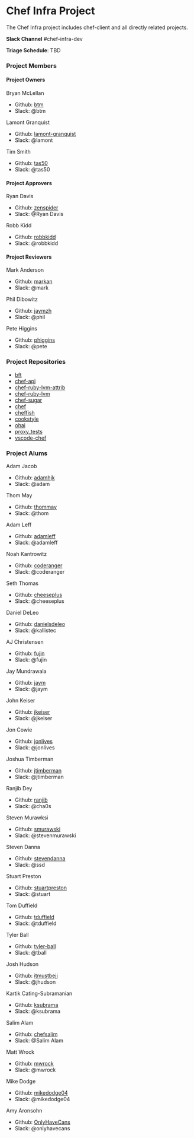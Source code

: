 # Chef Infra Project

The Chef Infra project includes chef-client and all directly related projects.

**Slack Channel** #chef-infra-dev

**Triage Schedule**: TBD

### Project Members

#### Project Owners

Bryan McLellan
  - Github: [btm](https://github.com/btm)
  - Slack: @btm

Lamont Granquist
  - Github: [lamont-granquist](https://github.com/lamont-granquist)
  - Slack: @lamont

Tim Smith
  - Github: [tas50](https://github.com/tas50)
  - Slack: @tas50

#### Project Approvers

Ryan Davis
  - Github: [zenspider](https://github.com/zenspider)
  - Slack: @Ryan Davis

Robb Kidd
  - Github: [robbkidd](https://github.com/robbkidd)
  - Slack: @robbkidd

#### Project Reviewers

Mark Anderson
  - Github: [markan](https://github.com/markan)
  - Slack: @mark

Phil Dibowitz
  - Github: [jaymzh](http://github.com/jaymzh)
  - Slack: @phil

Pete Higgins
  - Github: [phiggins](http://github.com/phiggins)
  - Slack: @pete

### Project Repositories

- [bft](https://github.com/chef/bft)
- [chef-api](https://github.com/chef/chef-api)
- [chef-ruby-lvm-attrib](https://github.com/chef/chef-ruby-lvm-attrib)
- [chef-ruby-lvm](https://github.com/chef/chef-ruby-lvm)
- [chef-sugar](https://github.com/chef/chef-sugar)
- [chef](https://github.com/chef/chef)
- [cheffish](https://github.com/chef/cheffish)
- [cookstyle](https://github.com/chef/cookstyle)
- [ohai](https://github.com/chef/ohai)
- [proxy_tests](https://github.com/chef/proxy_tests)
- [vscode-chef](https://github.com/chef/vscode-chef)

### Project Alums

Adam Jacob
  - Github: [adamhjk](https://github.com/adamhjk)
  - Slack: @adam

Thom May
  - Github: [thommay](https://github.com/thommay)
  - Slack: @thom

Adam Leff
  - Github: [adamleff]((https://github.com/adamleff))
  - Slack: @adamleff

Noah Kantrowitz
  - Github: [coderanger](https://github.com/coderanger)
  - Slack: @coderanger

Seth Thomas
  - Github: [cheeseplus](https://github.com/cheeseplus)
  - Slack: @cheeseplus

Daniel DeLeo
  - Github: [danielsdeleo](https://github.com/danielsdeleo)
  - Slack: @kallistec

AJ Christensen
  - Github: [fujin](https://github.com/fujin)
  - Slack: @fujin

Jay Mundrawala
  - Github: [jaym](https://github.com/jaym)
  - Slack: @jaym

John Keiser
  - Github: [jkeiser](https://github.com/jkeiser)
  - Slack: @jkeiser

Jon Cowie
  - Github: [jonlives](https://github.com/jonlives)
  - Slack: @jonlives

Joshua Timberman
  - Github: [jtimberman](https://github.com/jtimberman)
  - Slack: @jtimberman

Ranjib Dey
  - Github: [ranjib](https://github.com/ranjib)
  - Slack: @cha0s

Steven Murawksi
  - Github: [smurawski](https://github.com/smurawski)
  - Slack: @stevenmurawski

Steven Danna
  - Github: [stevendanna](https://github.com/stevendanna)
  - Slack: @ssd

Stuart Preston
  - Github: [stuartpreston](https://github.com/stuartpreston)
  - Slack: @stuart

Tom Duffield
  - Github: [tduffield](https://github.com/tduffield)
  - Slack: @tduffield

Tyler Ball
  - Github: [tyler-ball](https://github.com/tyler-ball)
  - Slack: @tball

Josh Hudson
  - Github: [itmustbejj](https://github.com/itmustbejj)
  - Slack: @jhudson

Kartik Cating-Subramanian
  - Github: [ksubrama](https://github.com/ksubrama)
  - Slack: @ksubrama

Salim Alam
  - Github: [chefsalim](https://github.com/chefsalim)
  - Slack: @Salim Alam

Matt Wrock
  - Github: [mwrock](https://github.com/mwrock)
  - Slack: @mwrock

Mike Dodge
  - Github: [mikedodge04](https://github.com/mikedodge04)
  - Slack: @mikedodge04

Amy Aronsohn
  - Github: [OnlyHaveCans](https://github.com/OnlyHaveCans)
  - Slack: @onlyhavecans
